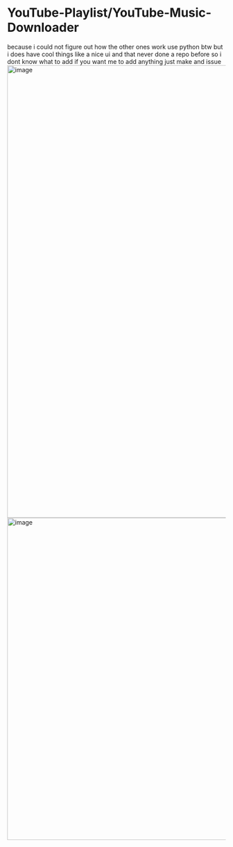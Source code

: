 # YouTube-Playlist/YouTube-Music-Downloader
because i could not figure out how the other ones work
use python btw
but i does have cool things like a nice ui and that never done a repo before so i dont know what to add if you want me to add anything just make and issue 
<img width="1606" height="1042" alt="image" src="https://github.com/user-attachments/assets/84f8c48c-631e-46bb-8ad6-eb30f54eeec9" />
<img width="1873" height="742" alt="image" src="https://github.com/user-attachments/assets/6878264d-5a23-4d1c-ad75-e448c4fb0ac5" />

